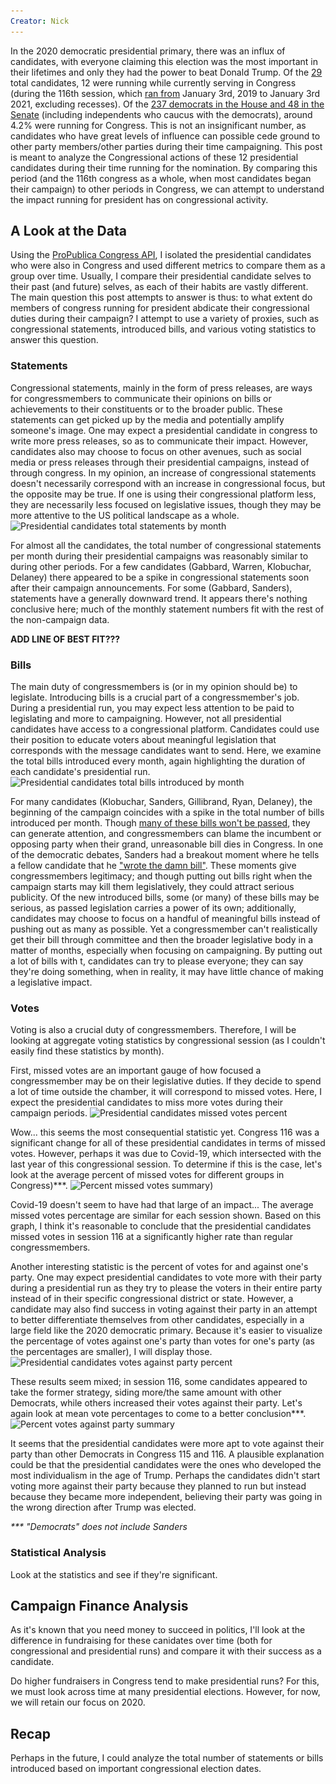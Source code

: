```yaml
---
Creator: Nick
---
```

In the 2020 democratic presidential primary, there was an influx of candidates, with everyone claiming this election was the most important in their lifetimes and only they had the power to beat Donald Trump. Of the [29](https://en.wikipedia.org/wiki/2020_Democratic_Party_presidential_primaries) total candidates, 12 were running while currently serving in Congress (during the 116th session, which [ran from](https://www.senate.gov/legislative/DatesofSessionsofCongress.htm) January 3rd, 2019 to January 3rd 2021, excluding recesses). Of the [237 democrats in the House and 48 in the Senate](https://fas.org/sgp/crs/misc/R45583.pdf) (including independents who caucus with the democrats), around 4.2% were running for Congress. This is not an insignificant number, as candidates who have great levels of influence can possible cede ground to other party members/other parties during their time campaigning. This post is meant to analyze the Congressional actions of these 12 presidential candidates during their time running for the nomination. By comparing this period (and the 116th congress as a whole, when most candidates began their campaign) to other periods in Congress, we can attempt to understand the impact running for president has on congressional activity.

## A Look at the Data
Using the [ProPublica Congress API](https://projects.propublica.org/api-docs/congress-api/), I isolated the presidential candidates who were also in Congress and used different metrics to compare them as a group over time. Usually, I compare their presidential candidate selves to their past (and future) selves, as each of their habits are vastly different. The main question this post attempts to answer is thus: to what extent do members of congress running for president abdicate their congressional duties during their campaign? I attempt to use a variety of proxies, such as congressional statements, introduced bills, and various voting statistics to answer this question.

### Statements
Congressional statements, mainly in the form of press releases, are ways for congressmembers to communicate their opinions on bills or achievements to their constituents or to the broader public. These statements can get picked up by the media and potentially amplify someone's image. One may expect a presidential candidate in congress to write more press releases, so as to communicate their impact. However, candidates also may choose to focus on other avenues, such as social media or press releases through their presidential campaigns, instead of through congress. In my opinion, an increase of congressional statements doesn't necessarily correspond with an increase in congressional focus, but the opposite may be true. If one is using their congressional platform less, they are necessarily less focused on legislative issues, though they may be more attentive to the US political landscape as a whole.
![Presidential candidates total statements by month](\..\images\pres-candidates-graphs\statements_total_by_cand.png)

For almost all the candidates, the total number of congressional statements per month during their presidential campaigns was reasonably similar to during other periods. For a few candidates (Gabbard, Warren, Klobuchar, Delaney) there appeared to be a spike in congressional statements soon after their campaign announcements. For some (Gabbard, Sanders), statements have a generally downward trend. It appears there's nothing conclusive here; much of the monthly statement numbers fit with the rest of the non-campaign data.

**ADD LINE OF BEST FIT???**


### Bills
The main duty of congressmembers is (or in my opinion should be) to legislate. Introducing bills is a crucial part of a congressmember's job. During a presidential run, you may expect less attention to be paid to legislating and more to campaigning. However, not all presidential candidates have access to a congressional platform. Candidates could use their position to educate voters about meaningful legislation that corresponds with the message candidates want to send. Here, we examine the total bills introduced every month, again highlighting the duration of each candidate's presidential run.
![Presidential candidates total bills introduced by month](\..\images\pres-candidates-graphs\bills_introduced.png)

For many candidates (Klobuchar, Sanders, Gillibrand, Ryan, Delaney), the beginning of the campaign coincides with a spike in the total number of bills introduced per month. Though [many of these bills won't be passed](https://www.govtrack.us/congress/bills/statistics), they can generate attention, and congressmembers can blame the incumbent or opposing party when their grand, unreasonable bill dies in Congress. In one of the democratic debates, Sanders had a breakout moment where he tells a fellow candidate that he ["wrote the damn bill"](https://www.vox.com/policy-and-politics/2019/7/31/20748428/bernie-sanders-democratic-debate-wrote-damn-bill). These moments give congressmembers legitimacy; and though putting out bills right when the campaign starts may kill them legislatively, they could attract serious publicity. Of the new introduced bills, some (or many) of these bills may be serious, as passed legislation carries a power of its own; additionally, candidates may choose to focus on a handful of meaningful bills instead of pushing out as many as possible. Yet a congressmember can't realistically get their bill through committee and then the broader legislative body in a matter of months, especially when focusing on campaigning. By putting out a lot of bills with t, candidates can try to please everyone; they can say they're doing something, when in reality, it may have little chance of making a legislative impact.
<!-- single issue voters' exist, and are waiting for a candidate to address their issue. -->

### Votes
Voting is also a crucial duty of congressmembers. Therefore, I will be looking at aggregate voting statistics by congressional session (as I couldn't easily find these statistics by month).

First, missed votes are an important gauge of how focused a congressmember may be on their legislative duties. If they decide to spend a lot of time outside the chamber, it will correspond to missed votes. Here, I expect the presidential candidates to miss more votes during their campaign periods.
![Presidential candidates missed votes percent](\..\images\pres-candidates-graphs\missed_votes.png)

Wow... this seems the most consequential statistic yet. Congress 116 was a significant change for all of these presidential candidates in terms of missed votes. However, perhaps it was due to Covid-19, which intersected with the last year of this congressional session. To determine if this is the case, let's look at the average percent of missed votes for different groups in Congress)\*\*\*.
![Percent missed votes summary](\..\images\pres-candidates-graphs\missed_votes_summary.png))

Covid-19 doesn't seem to have had that large of an impact... The average missed votes percentage are similar for each session shown. Based on this graph, I think it's reasonable to conclude that the presidential candidates missed votes in session 116 at a significantly higher rate than regular congressmembers.

Another interesting statistic is the percent of votes for and against one's party. One may expect presidential candidates to vote more with their party during a presidential run as they try to please the voters in their entire party instead of in their specific congressional district or state. However, a candidate may also find success in voting against their party in an attempt to better differentiate themselves from other candidates, especially in a large field like the 2020 democratic primary. Because it's easier to visualize the percentage of votes against one's party than votes for one's party (as the percentages are smaller), I will display those.
![Presidential candidates votes against party percent](\..\images\pres-candidates-graphs\against_party_votes.png)

These results seem mixed; in session 116, some candidates appeared to take the former strategy, siding more/the same amount with other Democrats, while others increased their votes against their party. Let's again look at mean vote percentages to come to a better conclusion\*\*\*.
![Percent votes against party summary](\..\images\pres-candidates-graphs\against_party_summary.png)

It seems that the presidential candidates were more apt to vote against their party than other Democrats in Congress 115 and 116. A plausible explanation could be that the presidential candidates were the ones who developed the most individualism in the age of Trump. Perhaps the candidates didn't start voting more against their party because they planned to run but instead because they became more independent, believing their party was going in the wrong direction after Trump was elected.

*\*\*\* "Democrats" does not include Sanders*

### Statistical Analysis
Look at the statistics and see if they're significant.

## Campaign Finance Analysis
As it's known that you need money to succeed in politics, I'll look at the difference in fundraising for these canidates over time (both for congressional and presidential runs) and compare it with their success as a candidate.

Do higher fundraisers in Congress tend to make presidential runs? For this, we must look across time at many presidential elections. However, for now, we will retain our focus on 2020.

## Recap
Perhaps in the future, I could analyze the total number of statements or bills introduced based on important congressional election dates.

<!-- TODO: Get total contributions for a congressional election cycle
i.e. 2 yrs for the house and 6 yrs for the senate (total),
then compare with presidential fundraising. For the latter step,
find out what everything in FEC df means, e.g. net operating expenditures, etc.

use PEW or GALLUP! research, research, research

also, ask how often in debates do candidates mention their bills? somehow research this?

grammar -- congressmember? two words? capitalized? also, "I" vs. "We"-->
